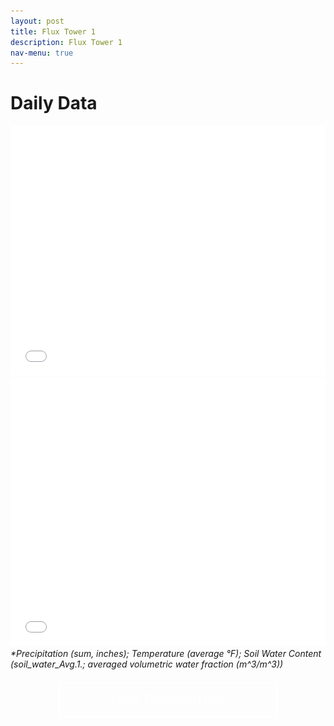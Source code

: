 ```yaml
---
layout: post
title: Flux Tower 1
description: Flux Tower 1
nav-menu: true
---
```





<html>
<head>
  <style>
    .grid-container {
      display: grid;
      grid-template-columns: repeat(auto-fit, minmax(250px, 1fr)); /* Make the grid responsive */
      grid-gap: 1em;
    }
    
   .grid-container {
      display: grid;
      grid-template-columns: repeat(auto-fit, minmax(250px, 1fr)); /* Make the grid responsive */
      grid-gap: 1em;
    }
    
    .grid-item {
      position: relative;
      padding-top: 100%; /* Maintain the aspect ratio */
      overflow: hidden;
      border: none; /* Ensure no borders are added to the grid item */
    }

    .grid-item a {
      position: absolute;
      top: 0;
      left: 0;
      right: 0;
      bottom: 0;
      text-decoration: none;
      color: white;
      display: flex;
      align-items: center;
      justify-content: center;
      background: rgba(0,0,0,0.7); /* Add a semi-transparent overlay */
      border: none; /* Ensure no borders are added to the link */
    }

    .grid-item img {
      position: absolute;
      top: 0;
      left: 0;
      width: 100%;
      height: 100%;
      object-fit: cover;
      border: none; /* Ensure no borders are added to the image */
      outline: none; /* Ensure no outlines are added to the image */
    }

    .grid-item span {
      font-size: 2rem; /* Adjust the font size */
      text-shadow: 2px 2px 4px rgba(0,0,0,0.5); /* Add a text shadow for better visibility */
      z-index: 2;
      font-weight: bold; /* Make the text bolder */
    }

    /* Larger and bolder text for desktop */
    @media (min-width: 768px) {
      .grid-item span {
        font-size: 3rem;
        font-weight: 900;
      }
      .collapsible {
    background-color: transparent;
    color: white;
    text-align: center;
    padding: 15px;
    border: 2px solid white;
    font-size: 20px;
    display: flex; /* Change from block to flex */
    justify-content: center; /* Center content horizontally */
    align-items: center; /* Center content vertically */
    margin: 20px auto;
    cursor: pointer;
    transition: background-color 0.5s, color 0.5s, border-color 0.5s; /* Added transition for border color */
    width: 70%; /* Adjust as needed */
    }
    .collapsible:hover {
    color: gray;
    border-color: gray; /* Border color changes to gray on hover */
    }

    /* This is for hiding and showing the content when the button is clicked */
    .content {
    display: none;
    



  </style>
</head>
<body>
  <h1>Daily Data</h1>
  <div class="container">
    <div class="html-object">
      <!-- Here's where you add the iframe to embed the Plotly graph -->
      <iframe width="100%" height="400" frameborder="0" scrolling="no" src="longterm_plots/longterm_daily_plotly_fluxtower1.html">
      </iframe>
    </div>
  </div> 

  <div class="container">
    <div class="html-object">
      <!-- Here's where you add the iframe to embed the Plotly graph -->
      <iframe width="100%" height="430" frameborder="0" scrolling="no" src="longterm_plots/datatable_daily_fluxtower1.html">
      </iframe>
    </div>
  </div>
      <i>*Precipitation (sum, inches); Temperature (average °F); Soil Water Content (soil_water_Avg.1.; averaged volumetric water fraction (m^3/m^3))</i>



<button class="collapsible">More Technical Data</button>
<div class="content">
<h1>Long Term Data</h1>
  
  <div class="container">
    <div class="html-object">
      <!-- Here's where you add the iframe to embed the Plotly graph -->
      <iframe width="100%" height="1000" frameborder="0" scrolling="yes" src="longterm_plots/longterm_plotly_fluxtower1.html">
      </iframe>
    </div>
  </div>
  <h4><i>*Click your variable of interest</i></h4>

  <h2>Individual Daily Plots</h2> 

<div class="grid-container">
  <div class="grid-item">
    <a href="https://kesondrakey.github.io/fluxtower1/precip">
      <img src="images/precip.jpeg" alt="Precipitation">
      <span>Precipitation</span>
    </a>
  </div>
  <div class="grid-item">
    <a href="https://kesondrakey.github.io/fluxtower1/temp">
      <img src="images/temp.jpeg" alt="Temperature">
      <span>Temperature</span>
    </a>
  </div>
  <div class="grid-item">
    <a href="https://kesondrakey.github.io/fluxtower1/wind">
      <img src="images/wind.jpeg" alt="Wind">
      <span>Wind</span>
    </a>
  </div>
  <div class="grid-item">
    <a href="https://kesondrakey.github.io/fluxtower1/soil">
      <img src="images/soil.jpeg" alt="Soil">
      <span>Soil</span>
    </a>
  </div>
  <div class="grid-item">
    <a href="https://kesondrakey.github.io/fluxtower1/battery">
      <img src="images/battery.jpeg" alt="Battery">
      <span>Battery</span>
    </a>
  </div>
  <div class="grid-item">
    <a href="https://kesondrakey.github.io/fluxtower1/other">
      <img src="images/other.jpeg" alt="Other">
      <span>Other</span>
    </a>
  </div>
</div>



</div>
<script>
    var coll = document.getElementsByClassName("collapsible");
    var i;

    for (i = 0; i < coll.length; i++) {
        coll[i].addEventListener("click", function() {
            this.classList.toggle("active");
            var content = this.nextElementSibling;
            if (content.style.display === "block") {
                content.style.display = "none";
            } else {
                content.style.display = "block";
            }
        });
    }
</script>



    
</body>
</html>
